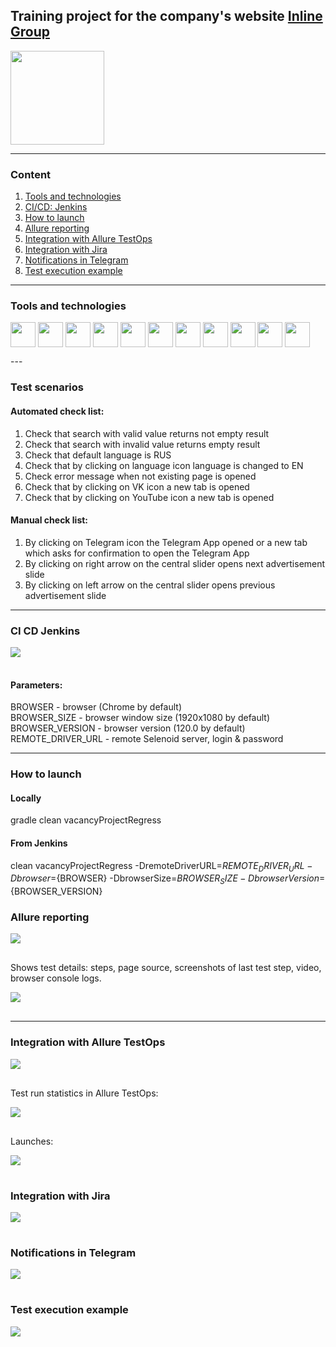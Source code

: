 ## Training project for the company's website [Inline Group](https://inlinegroup.ru/)

<image src="https://github.com/EvgeniiaLV/inline_group_vacancy_project/assets/153442050/329cb0b4-53b8-483e-8a9a-f74b0f5c790d" width="150" height="150"/>

---
### Content
1. [Tools and technologies](#tools-and-technologies)
2. [CI/CD: Jenkins](#ci-cd-jenkins)
3. [How to launch](#how-to-launch)
4. [Allure reporting](#allure-reporting)
5. [Integration with Allure TestOps](#integration-with-allure-testops)
6. [Integration with Jira](#integration-with-jira)
7. [Notifications in Telegram](#notifications-in-telegram)
8. [Test execution example](#test-execution-example)
---
### Tools and technologies
<p align="left">
  <img align="center" src="https://github.com/EvgeniiaLV/inline_group_vacancy_project/blob/master/staticFiles/icons/gitHub.svg" height="40" width="40" /> 
  <img align="center" src="https://github.com/EvgeniiaLV/inline_group_vacancy_project/blob/master/staticFiles/icons/java.svg" height="40" width="40" />
  <img align="center" src="https://github.com/EvgeniiaLV/inline_group_vacancy_project/blob/master/staticFiles/icons/IntelliJIdea.svg" height="40" width="40" />
  <img align="center" src="https://github.com/EvgeniiaLV/inline_group_vacancy_project/blob/master/staticFiles/icons/gradle.svg" height="40" width="40" />
  <img align="center" src="https://github.com/EvgeniiaLV/inline_group_vacancy_project/blob/master/staticFiles/icons/jenkins.svg" height="40" width="40" />
  <img align="center" src="https://github.com/EvgeniiaLV/inline_group_vacancy_project/blob/master/staticFiles/icons/junit5.svg" height="40" width="40" />       
  <img align="center" src="https://github.com/EvgeniiaLV/inline_group_vacancy_project/blob/master/staticFiles/icons/jira.svg" height="40" width="40" />
  <img align="center" src="https://github.com/EvgeniiaLV/inline_group_vacancy_project/blob/master/staticFiles/icons/allure.svg" height="40" width="40" />
  <img align="center" src="https://github.com/EvgeniiaLV/inline_group_vacancy_project/blob/master/staticFiles/icons/allureTestOps.svg" height="40" width="40" />
  <img align="center" src="https://github.com/EvgeniiaLV/inline_group_vacancy_project/blob/master/staticFiles/icons/selenide.svg" height="40" width="40" />
  <img align="center" src="https://github.com/EvgeniiaLV/inline_group_vacancy_project/blob/master/staticFiles/icons/telegram.svg" height="40" width="40" />
</p>
---

### Test scenarios
#### Automated check list:
1. Check that search with valid value returns not empty result
2. Check that search with invalid value returns empty result
3. Check that default language is RUS
4. Check that by clicking on language icon language is changed to EN
5. Check error message when not existing page is opened
6. Check that by clicking on VK icon a new tab is opened
7. Check that by clicking on YouTube icon a new tab is opened
#### Manual check list:
1. By clicking on Telegram icon the Telegram App opened or a new tab which asks for confirmation to open the Telegram App
2. By clicking on right arrow on the central slider opens next advertisement slide
3. By clicking on left arrow on the central slider opens previous advertisement slide
---
### CI CD Jenkins
<pre>
<img align="left" src="https://github.com/EvgeniiaLV/inline_group_vacancy_project/blob/master/staticFiles/images/jenkinsProject.jpg"/>

</pre>

#### Parameters:
BROWSER - browser (Chrome by default)  
BROWSER_SIZE - browser window size (1920x1080 by default)  
BROWSER_VERSION - browser version (120.0 by default)  
REMOTE_DRIVER_URL - remote Selenoid server, login & password

---
### How to launch
#### Locally
gradle clean vacancyProjectRegress
#### From Jenkins
clean vacancyProjectRegress
-DremoteDriverURL=${REMOTE_DRIVER_URL}
-Dbrowser=${BROWSER}
-DbrowserSize=${BROWSER_SIZE}
-DbrowserVersion=${BROWSER_VERSION}

### Allure reporting
<pre>
<img align="left" src="https://github.com/EvgeniiaLV/inline_group_vacancy_project/blob/master/staticFiles/images/allureReport.jpg"/>  

</pre>

Shows test details: steps, page source, screenshots of last test step, video, browser console logs.
<pre>
<img align="left" src="https://github.com/EvgeniiaLV/inline_group_vacancy_project/blob/master/staticFiles/images/allureReportTaskSteps.jpg"/>

</pre>
---
### Integration with Allure TestOps
<pre>
<img align="left" src="https://github.com/EvgeniiaLV/inline_group_vacancy_project/blob/master/staticFiles/images/allureTestOpsDashboard.jpg"/>

</pre>

Test run statistics in Allure TestOps:
<pre>
<img align="left" src="https://github.com/EvgeniiaLV/inline_group_vacancy_project/blob/master/staticFiles/images/allureTestOpsAutomatedTestCases.jpg"/>

</pre>

Launches:
<pre>
<img align="left" src="https://github.com/EvgeniiaLV/inline_group_vacancy_project/blob/master/staticFiles/images/allureTestOpsLaunches.jpg"/>

</pre>

### Integration with Jira
<pre>
<img align="left" src="https://github.com/EvgeniiaLV/inline_group_vacancy_project/blob/master/staticFiles/images/jiraTask.jpg"/>

</pre>

### Notifications in Telegram
<pre>
<img align="left" src="https://github.com/EvgeniiaLV/inline_group_vacancy_project/blob/master/staticFiles/images/telegramBotNotifications.jpg"/>  

</pre>

### Test execution example
<pre>
<img align="left" src="https://github.com/EvgeniiaLV/inline_group_vacancy_project/blob/master/staticFiles/video/VideoTestExample.gif"/>  

</pre>